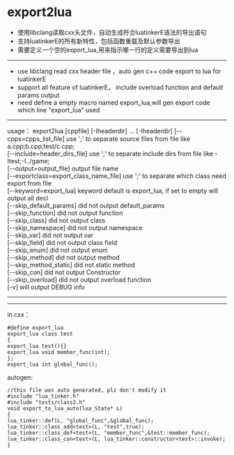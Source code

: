 # export2lua

* 使用libclang读取cxx头文件，自动生成符合luatinkerE语法的导出语句  
* 支持luatinkerE的所有新特性，包括函数重载及默认参数导出
* 需要定义一个空的export_lua,用来指示哪一行的定义需要导出到lua

***

* use libclang read cxx header file ，auto gen c++ code export to lua for luatinkerE  
* support all feature of luatinkerE， include overload function and default params output
* need define a empty macro named export_lua,will gen export code which line "export_lua" used 

***

usage： export2lua [cppfile] [-Iheaderdir] ... [-Iheaderdir]
[--cpps=cpps_list_file]  use ';' to separate source files  from file like a.cpp;b.cpp;test/c.cpp;   
[--include=header_dirs_file]  use ';' to separate include dirs from file like -Itest;-I../game;   
[--output=output_file] output file name  
[--exportclass=export_class_name_file]   use ';' to separate which class need export from file   
[--keyword=export_lua] keyword default is export_lua, if set to empty will output all decl  
[--skip_default_params] did not output default_params    
[--skip_function]  did not output function    
[--skip_class]  did not output class    
[--skip_namespace]  did not output namespace   
[--skip_var]  did not output var   
[--skip_field]  did not output class field    
[--skip_enum]  did not output enum   
[--skip_method]  did not output method   
[--skip_method_static]  did not static method   
[--skip_con]  did not output Constructor    
[--skip_overload]  did not output overload function    
[-v] will output DEBUG info    
***




***
in cxx：  
```
#define export_lua  
export_lua class test    
{   
export_lua test(){}  
export_lua void member_func(int);  
};  
export_lua int global_func();  
```
autogen:
```
//this file was auto generated, plz don't modify it
#include "lua_tinker.h"
#include "tests/class2.h"
void export_to_lua_auto(lua_State* L)
{ 
lua_tinker::def(L, "global_func",&global_func);
lua_tinker::class_add<test>(L, "test",true);
lua_tinker::class_def<test>(L, "member_func",&test::member_func); 
lua_tinker::class_con<test>(L, lua_tinker::constructor<test>::invoke);
}
```
